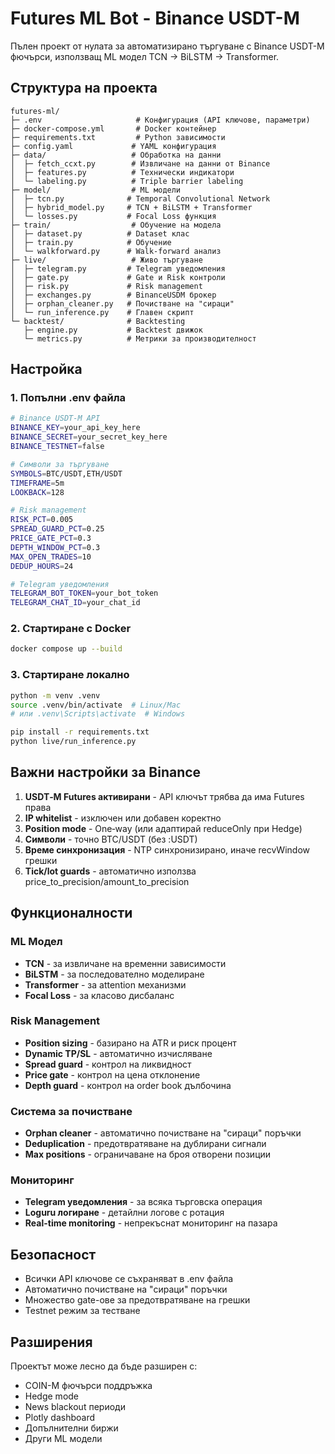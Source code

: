 # Futures ML Bot - Binance USDT-M

Пълен проект от нулата за автоматизирано търгуване с Binance USDT-M фючърси, използващ ML модел TCN → BiLSTM → Transformer.

## Структура на проекта

```
futures-ml/
├─ .env                     # Конфигурация (API ключове, параметри)
├─ docker-compose.yml       # Docker контейнер
├─ requirements.txt         # Python зависимости
├─ config.yaml             # YAML конфигурация
├─ data/                   # Обработка на данни
│  ├─ fetch_ccxt.py        # Извличане на данни от Binance
│  ├─ features.py          # Технически индикатори
│  └─ labeling.py          # Triple barrier labeling
├─ model/                  # ML модели
│  ├─ tcn.py              # Temporal Convolutional Network
│  ├─ hybrid_model.py     # TCN + BiLSTM + Transformer
│  └─ losses.py           # Focal Loss функция
├─ train/                  # Обучение на модела
│  ├─ dataset.py          # Dataset клас
│  ├─ train.py            # Обучение
│  └─ walkforward.py      # Walk-forward анализ
├─ live/                   # Живо търгуване
│  ├─ telegram.py         # Telegram уведомления
│  ├─ gate.py             # Gate и Risk контроли
│  ├─ risk.py             # Risk management
│  ├─ exchanges.py        # BinanceUSDM брокер
│  ├─ orphan_cleaner.py   # Почистване на "сираци"
│  └─ run_inference.py    # Главен скрипт
└─ backtest/              # Backtesting
   ├─ engine.py           # Backtest движок
   └─ metrics.py          # Метрики за производителност
```

## Настройка

### 1. Попълни .env файла

```bash
# Binance USDT‑M API
BINANCE_KEY=your_api_key_here
BINANCE_SECRET=your_secret_key_here
BINANCE_TESTNET=false

# Символи за търгуване
SYMBOLS=BTC/USDT,ETH/USDT
TIMEFRAME=5m
LOOKBACK=128

# Risk management
RISK_PCT=0.005
SPREAD_GUARD_PCT=0.25
PRICE_GATE_PCT=0.3
DEPTH_WINDOW_PCT=0.3
MAX_OPEN_TRADES=10
DEDUP_HOURS=24

# Telegram уведомления
TELEGRAM_BOT_TOKEN=your_bot_token
TELEGRAM_CHAT_ID=your_chat_id
```

### 2. Стартиране с Docker

```bash
docker compose up --build
```

### 3. Стартиране локално

```bash
python -m venv .venv
source .venv/bin/activate  # Linux/Mac
# или .venv\Scripts\activate  # Windows

pip install -r requirements.txt
python live/run_inference.py
```

## Важни настройки за Binance

1. **USDT‑M Futures активирани** - API ключът трябва да има Futures права
2. **IP whitelist** - изключен или добавен коректно
3. **Position mode** - One‑way (или адаптирай reduceOnly при Hedge)
4. **Символи** - точно BTC/USDT (без :USDT)
5. **Време синхронизация** - NTP синхронизирано, иначе recvWindow грешки
6. **Tick/lot guards** - автоматично използва price_to_precision/amount_to_precision

## Функционалности

### ML Модел
- **TCN** - за извличане на временни зависимости
- **BiLSTM** - за последователно моделиране
- **Transformer** - за attention механизми
- **Focal Loss** - за класово дисбаланс

### Risk Management
- **Position sizing** - базирано на ATR и риск процент
- **Dynamic TP/SL** - автоматично изчисляване
- **Spread guard** - контрол на ликвидност
- **Price gate** - контрол на цена отклонение
- **Depth guard** - контрол на order book дълбочина

### Система за почистване
- **Orphan cleaner** - автоматично почистване на "сираци" поръчки
- **Deduplication** - предотвратяване на дублирани сигнали
- **Max positions** - ограничаване на броя отворени позиции

### Мониторинг
- **Telegram уведомления** - за всяка търговска операция
- **Loguru логиране** - детайлни логове с ротация
- **Real-time monitoring** - непрекъснат мониторинг на пазара

## Безопасност

- Всички API ключове се съхраняват в .env файла
- Автоматично почистване на "сираци" поръчки
- Множество gate-ове за предотвратяване на грешки
- Testnet режим за тестване

## Разширения

Проектът може лесно да бъде разширен с:
- COIN-M фючърси поддръжка
- Hedge mode
- News blackout периоди
- Plotly dashboard
- Допълнителни биржи
- Други ML модели